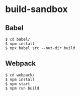 # build-sandbox

## Babel
    $ cd babel/
    $ npm install
    $ npx babel src --out-dir build

## Webpack
    $ cd webpack/
    $ npm install
    $ npm start
    $ npm run build
